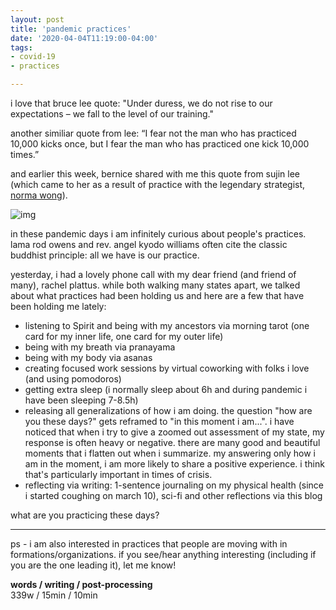 ```yaml
---
layout: post
title: 'pandemic practices'
date: '2020-04-04T11:19:00-04:00'
tags:
- covid-19
- practices

--- 
```


i love that bruce lee quote: "Under duress, we do not rise to our expectations – we fall to the level of our training."

another similiar quote from lee: “I fear not the man who has practiced 10,000 kicks once, but I fear the man who has practiced one kick 10,000 times.”

and earlier this week, bernice shared with me this quote from sujin lee (which came to her as a result of practice with the legendary strategist, [norma wong](https://movetoendviolence.org/blog/author/norma/)).

![img](https://i.imgur.com/rrenEKl.png)

in these pandemic days i am infinitely curious about people's practices. lama rod owens and rev. angel kyodo williams often cite the classic buddhist principle: all we have is our practice. 

yesterday, i had a lovely phone call with my dear friend (and friend of many), rachel plattus. while both walking many states apart, we talked about what practices had been holding us and here are a few that have been holding me lately:

* listening to Spirit and being with my ancestors via morning tarot (one card for my inner life, one card for my outer life)
* being with my breath via pranayama
* being with my body via asanas
* creating focused work sessions by virtual coworking with folks i love (and using pomodoros)
* getting extra sleep (i normally sleep about 6h and during pandemic i have been sleeping 7-8.5h) 
* releasing all generalizations of how i am doing. the question "how are you these days?" gets reframed to "in this moment i am...". i have noticed that when i try to give a zoomed out assessment of my state, my response is often heavy or negative. there are many good and beautiful moments that i flatten out when i summarize. my answering only how i am in the moment, i am more likely to share a positive experience. i think that's particularly important in times of crisis. 
* reflecting via writing: 1-sentence journaling on my physical health (since i started coughing on march 10), sci-fi and other reflections via this blog

what are you practicing these days? 

--- 

ps - i am also interested in practices that people are moving with in formations/organizations. if you see/hear anything interesting (including if you are the one leading it), let me know!

<!-- hyperlink bank -->


<!-- &#042; = asterisk -->
<!-- &#039; = single quote '-->

**words / writing / post-processing**  
339w / 15min / 10min 